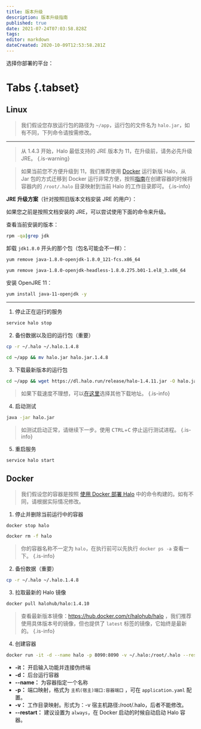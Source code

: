 ```yaml
---
title: 版本升级
description: 版本升级指南
published: true
date: 2021-07-24T07:03:58.828Z
tags: 
editor: markdown
dateCreated: 2020-10-09T12:53:58.281Z
---
```


选择你部署的平台：

# Tabs {.tabset}
## Linux <i class="mdi mdi-ubuntu"></i>

> 我们假设您存放运行包的路径为 `~/app`，运行包的文件名为 `halo.jar`，如有不同，下列命令请按需修改。

---

> 从 1.4.3 开始，Halo 最低支持的 JRE 版本为 11，在升级前，请务必先升级 JRE。
{.is-warning}

> 如果当前您不方便升级到 11，我们推荐使用 [Docker](/install/docker) 运行新版 Halo，从 Jar 包的方式迁移到 Docker 运行非常方便，按照[指南](/install/docker)在创建容器的时候将容器内的 `/root/.halo` 目录映射到当前 Halo 的工作目录即可。
{.is-info}

**JRE 升级方案**（针对按照旧版本文档安装 JRE 的用户）：

如果您之前是按照文档安装的 JRE，可以尝试使用下面的命令来升级。

查看当前安装的版本：

```bash
rpm -qa|grep jdk
```

卸载 `jdk1.8.0` 开头的那个包（包名可能会不一样）：

```bash
yum remove java-1.8.0-openjdk-1.8.0_121-fcs.x86_64
```

```bash
yum remove java-1.8.0-openjdk-headless-1.8.0.275.b01-1.el8_3.x86_64
```

安装 OpenJRE 11：

```bash
yum install java-11-openjdk -y
```

---

1. 停止正在运行的服务

```bash
service halo stop
```

2. 备份数据以及旧的运行包（重要）

```bash
cp -r ~/.halo ~/.halo.1.4.8
```

```bash
cd ~/app && mv halo.jar halo.jar.1.4.8
```

3. 下载最新版本的运行包

```bash
cd ~/app && wget https://dl.halo.run/release/halo-1.4.11.jar -O halo.jar
```

> 如果下载速度不理想，可以[在这里](/install/downloads)选择其他下载地址。
{.is-info}


4. 启动测试

```bash
java -jar halo.jar
```

> 如测试启动正常，请继续下一步。使用 <kbd>CTRL</kbd>+<kbd>C</kbd> 停止运行测试进程。
{.is-info}

5. 重启服务

```
service halo start
```


## Docker <i class="mdi mdi-docker"></i>

> 我们假设您的容器是按照 [使用 Docker 部署 Halo](https://docs.halo.run/install/docker) 中的命令构建的。如有不同，请根据实际情况修改。

1. 停止并删除当前运行中的容器

```bash
docker stop halo
```

```bash
docker rm -f halo
```

> 你的容器名称不一定为 `halo`，在执行前可以先执行 `docker ps -a` 查看一下。
{.is-info}

2. 备份数据（重要）

```bash
cp -r ~/.halo ~/.halo.1.4.8
```

3. 拉取最新的 Halo 镜像

```bash
docker pull halohub/halo:1.4.10
```

> 查看最新版本镜像：https://hub.docker.com/r/halohub/halo ，我们推荐使用具体版本号的镜像，但也提供了 `latest` 标签的镜像，它始终是最新的。
{.is-info}

4. 创建容器

```bash
docker run -it -d --name halo -p 8090:8090 -v ~/.halo:/root/.halo --restart=always halohub/halo:1.4.10
```
- **-it：** 开启输入功能并连接伪终端
- **-d：** 后台运行容器
- **--name：** 为容器指定一个名称
- **-p：** 端口映射，格式为 `主机(宿主)端口:容器端口` ，可在 `application.yaml` 配置。
- **-v：** 工作目录映射。形式为：-v 宿主机路径:/root/.halo，后者不能修改。
- **--restart：** 建议设置为 `always`，在 Docker 启动的时候自动启动 Halo 容器。